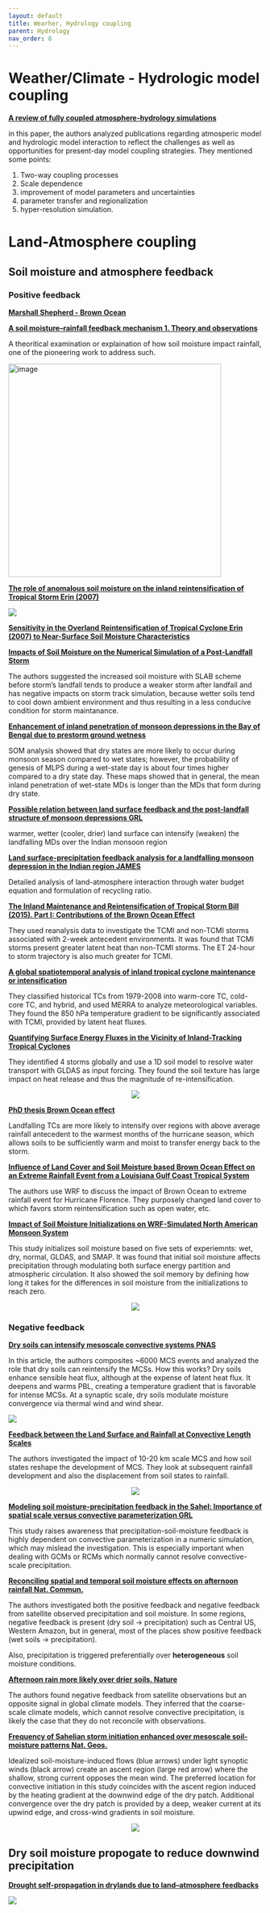 ```yaml
---
layout: default
title: Wearher, Hydrology coupling
parent: Hydrology
nav_order: 8
---
```


# Weather/Climate - Hydrologic model coupling

__[A review of fully coupled atmosphere-hydrology simulations](https://link.springer.com/article/10.1007/s11442-019-1610-5)__

in this paper, the authors analyzed publications regarding atmosperic model and hydrologic model interaction to reflect the challenges as well as opportunities for present-day model coupling strategies. They mentioned some points:

1. Two-way coupling processes
2. Scale dependence
3. improvement of model parameters and uncertainties
4. parameter transfer and regionalization
5. hyper-resolution simulation.

# Land-Atmosphere coupling

## Soil moisture and atmosphere feedback

### Positive feedback

__[Marshall Shepherd - Brown Ocean](https://scholar.google.com.sg/citations?view_op=list_works&hl=en&hl=en&user=0tsoNUYAAAAJ&sortby=pubdate&citft=1&email_for_op=chrimerss%40gmail.com)__

__[A soil moisture–rainfall feedback mechanism 1. Theory and observations](https://agupubs.onlinelibrary.wiley.com/doi/10.1029/97WR03499)__

A theoritical examination or explaination of how soil moisture impact rainfall, one of the pioneering work to address such.

<img width="422" alt="image" src="https://user-images.githubusercontent.com/31950869/162550250-e98f599c-b5c6-461f-914e-0ec3badfc9ac.png">

__[The role of anomalous soil moisture on the inland reintensification of Tropical Storm Erin (2007)](https://link.springer.com/article/10.1007/s11069-011-9966-6)__

<img src="https://media.springernature.com/full/springer-static/image/art%3A10.1007%2Fs11069-011-9966-6/MediaObjects/11069_2011_9966_Fig9_HTML.gif?as=webp">

__[Sensitivity in the Overland Reintensification of Tropical Cyclone Erin (2007) to Near-Surface Soil Moisture Characteristics](https://journals.ametsoc.org/view/journals/mwre/139/12/2011mwr3593.1.xml)__

__[Impacts of Soil Moisture on the Numerical Simulation of a Post-Landfall Storm](https://link.springer.com/article/10.1007%2Fs13351-019-8002-8)__

The authors suggested the increased soil moisture with SLAB scheme before storm’s landfall tends to produce a weaker storm after landfall and has negative impacts on storm track simulation, because wetter soils tend to cool down ambient environment and thus resulting in a less conducive condition for storm maintanance.

__[Enhancement of inland penetration of monsoon depressions in the Bay of Bengal due to prestorm ground wetness](https://agupubs.onlinelibrary.wiley.com/doi/full/10.1002/wrcr.20301)__

SOM analysis showed that dry states are more likely to occur during monsoon season compared to wet states; however, the probability of genesis of MLPS during a wet-state day is about four times higher compared to a dry state day. These maps showed that in general, the mean inland penetration of wet-state MDs is longer than the MDs that form during dry state.

__[Possible relation between land surface feedback and the post-landfall structure of monsoon depressions GRL](https://agupubs.onlinelibrary.wiley.com/doi/full/10.1029/2009GL037781)__

warmer, wetter (cooler, drier) land surface can intensify (weaken) the landfalling MDs over the Indian monsoon region

__[Land surface-precipitation feedback analysis for a landfalling monsoon depression in the Indian region JAMES](https://agupubs.onlinelibrary.wiley.com/doi/full/10.1002/2016MS000829)__

Detailed analysis of land-atmosphere interaction through water budget equation and formulation of recycling ratio.


__[The Inland Maintenance and Reintensification of Tropical Storm Bill (2015). Part I: Contributions of the Brown Ocean Effect](https://journals.ametsoc.org/view/journals/hydr/22/10/JHM-D-20-0150.1.xml#bib1)__

They used reanalysis data to investigate the TCMI and non-TCMI storms associated with 2-week antecedent environments. It was found that TCMI storms present greater latent heat than non-TCMI storms. The ET 24-hour to storm trajectory is also much greater for TCMI.

__[A global spatiotemporal analysis of inland tropical cyclone maintenance or intensification](https://rmets.onlinelibrary.wiley.com/doi/10.1002/joc.3693)__

They classified historical TCs from 1979-2008 into warm-core TC, cold-core TC, and hybrid, and used MERRA to analyze meteorological variables. They found the 850 hPa temperature gradient to be significantly associated with TCMI, provided by latent heat fluxes.

__[Quantifying Surface Energy Fluxes in the Vicinity of Inland-Tracking Tropical Cyclones](https://journals.ametsoc.org/view/journals/apme/52/12/jamc-d-13-035.1.xml)__

They identified 4 storms globally and use a 1D soil model to resolve water transport with GLDAS as input forcing. They found the soil texture has large impact on heat release and thus the magnitude of re-intensification.

<p align="center">
  <img src="https://journals.ametsoc.org/view/journals/apme/52/12/full-jamc-d-13-035.1-f1.jpg">
</p>

__[PhD thesis Brown Ocean effect](https://getd.libs.uga.edu/pdfs/andersen_theresa_k_201308_phd.pdf)__

Landfalling TCs are more likely to intensify over regions with above average rainfall antecedent to the warmest months of the hurricane season, which allows soils to be sufficiently warm and moist to transfer energy back to the storm.

__[Influence of Land Cover and Soil Moisture based Brown Ocean Effect on an Extreme Rainfall Event from a Louisiana Gulf Coast Tropical System](https://www.nature.com/articles/s41598-019-53031-6)__

The authors use WRF to discuss the impact of Brown Ocean to extreme rainfall event for Hurricane Florence. They purposely changed land cover to which favors storm reintensification such as open water, etc.

__[Impact of Soil Moisture Initializations on WRF-Simulated North American Monsoon System](https://agupubs.onlinelibrary.wiley.com/doi/full/10.1029/2020JD033858)__

This study initializes soil moisture based on five sets of experiemnts: wet, dry, normal, GLDAS, and SMAP. It was found that initial soil moisture affects precipitation through modulating both surface energy partition and atmospheric circulation. It also showed the soil memory by defining how long it takes for the differences in soil moisture from the initializations to reach zero.

<p align="center">
  <img src="https://agupubs.onlinelibrary.wiley.com/cms/asset/035ad946-980d-46a6-8dcf-e373c859091b/jgrd56795-fig-0011-m.jpg">
</p>

### Negative feedback

__[Dry soils can intensify mesoscale convective systems PNAS](https://www.pnas.org/doi/10.1073/pnas.2007998117)__

In this article, the authors composites ~6000 MCS events and analyzed the role that dry soils can reintensify the MCSs.
How this works?
Dry soils enhance sensible heat flux, although at the expense of latent heat flux. It deepens and warms PBL, creating a temperature gradient that is favorable for intense MCSs. At a synaptic scale, dry soils modulate moisture convergence via thermal wind and wind shear.

<img src="https://www.pnas.org/cms/10.1073/pnas.2007998117/asset/c25251aa-7324-4907-baec-61251c252493/assets/images/large/pnas.2007998117fig05.jpg">

__[Feedback between the Land Surface and Rainfall at Convective Length Scales](https://journals.ametsoc.org/view/journals/hydr/5/4/1525-7541_2004_005_0625_fbtlsa_2_0_co_2.xml#i1525-7541-5-4-625-f04)__

The authors investigated the impact of 10-20 km scale MCS and how soil states reshape the development of MCS. They look at subsequent rainfall development and also the displacement from soil states to rainfall.

<p align="center">
<img src="https://d3n9xgu0z4cjsp.cloudfront.net/view/journals/hydr/5/4/images/i1525-7541-5-4-625-f12.gif">
</p>

__[Modeling soil moisture-precipitation feedback in the Sahel: Importance of spatial scale versus convective parameterization GRL](https://agupubs.onlinelibrary.wiley.com/doi/10.1002/2013GL058511)__

This study raises awareness that precipitation-soil-moisture feedback is highly dependent on convective parameterization in a numeric simulation, which may mislead the investigation. This is especially important when dealing with GCMs or RCMs which normally cannot resolve convective-scale precipitation.

__[Reconciling spatial and temporal soil moisture effects on afternoon rainfall Nat. Commun.](https://www.nature.com/articles/ncomms7443#citeas)__

The authors investigated both the positive feedback and negative feedback from satellite observed precipitation and soil moisture. In some regions, negative feedback is present (dry soil -> precipitation) such as Central US, Western Amazon, but in general, most of the places show positive feedback (wet soils -> precipitation).

Also, precipitation is triggered preferentially over **heterogeneous** soil moisture conditions.

__[Afternoon rain more likely over drier soils. Nature](https://www.nature.com/articles/nature11377#citeas)__

The authors found negative feedback from satellite observations but an opposite signal in global climate models. They inferred that the coarse-scale climate models, which cannot resolve convective precipitation, is likely the case that they do not reconcile with observations.

__[Frequency of Sahelian storm initiation enhanced over mesoscale soil-moisture patterns Nat. Geos.](https://www.nature.com/articles/ngeo1173)__

Idealized soil-moisture-induced flows (blue arrows) under light synoptic winds (black arrow) create an ascent region (large red arrow) where the shallow, strong current opposes the mean wind. The preferred location for convective initiation in this study coincides with the ascent region induced by the heating gradient at the downwind edge of the dry patch. Additional convergence over the dry patch is provided by a deep, weaker current at its upwind edge, and cross-wind gradients in soil moisture.

<p align="center">
  <img src="https://media.springernature.com/full/springer-static/image/art%3A10.1038%2Fngeo1173/MediaObjects/41561_2011_Article_BFngeo1173_Fig4_HTML.jpg?as=webp">
</p>

## Dry soil moisture propogate to reduce downwind precipitation

__[Drought self-propagation in drylands due to land–atmosphere feedbacks](https://www.nature.com/articles/s41561-022-00912-7)__

<img src="https://media.springernature.com/full/springer-static/image/art%3A10.1038%2Fs41561-022-00912-7/MediaObjects/41561_2022_912_Fig4_HTML.png?as=webp">
